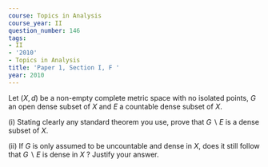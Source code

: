 ```yaml
---
course: Topics in Analysis
course_year: II
question_number: 146
tags:
- II
- '2010'
- Topics in Analysis
title: 'Paper 1, Section I, F '
year: 2010
---
```




Let $(X, d)$ be a non-empty complete metric space with no isolated points, $G$ an open dense subset of $X$ and $E$ a countable dense subset of $X$.

(i) Stating clearly any standard theorem you use, prove that $G \backslash E$ is a dense subset of $X$.

(ii) If $G$ is only assumed to be uncountable and dense in $X$, does it still follow that $G \backslash E$ is dense in $X$ ? Justify your answer.